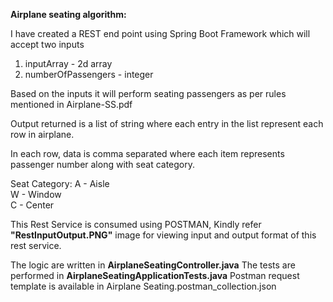 **Airplane seating algorithm:**

I have created a REST end point using Spring Boot Framework which will accept two inputs

1. inputArray - 2d array
2. numberOfPassengers - integer

Based on the inputs it will perform seating passengers as per rules mentioned in Airplane-SS.pdf

Output returned is a list of string where each entry in the list represent each row in airplane.

In each row, data is comma separated where each item represents passenger number along with seat category.

Seat Category:
A - Aisle  
W - Window  
C - Center

This Rest Service is consumed using POSTMAN, Kindly refer **"RestInputOutput.PNG"** image for viewing input and output format of this rest service.

The logic are written in **AirplaneSeatingController.java**
The tests are performed in **AirplaneSeatingApplicationTests.java**
Postman request template is available in Airplane Seating.postman_collection.json

